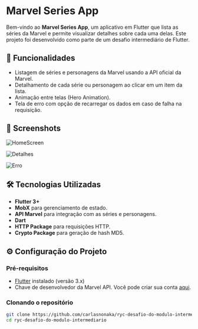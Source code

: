 # Marvel Series App

Bem-vindo ao **Marvel Series App**, um aplicativo em Flutter que lista as séries da Marvel e permite visualizar detalhes sobre cada uma delas. Este projeto foi desenvolvido como parte de um desafio intermediário de Flutter.

## 🚀 Funcionalidades

- Listagem de séries e personagens da Marvel usando a API oficial da Marvel.
- Detalhamento de cada série ou personagem ao clicar em um item da lista.
- Animação entre telas (Hero Animation).
- Tela de erro com opção de recarregar os dados em caso de falha na requisição.

## 📱 Screenshots

![HomeScreen](![Screenshot_1727110872](https://github.com/user-attachments/assets/ae76f859-2dbe-446b-a0a7-e88feb31bd14))

![Detalhes](![Screenshot_1727110890](https://github.com/user-attachments/assets/4f34ece6-0880-4e95-87c3-727aeb6bdc61))

![Erro](![Screenshot_1727111379](https://github.com/user-attachments/assets/a6d7a2da-02a0-4577-8695-b07472fc3fde))

## 🛠️ Tecnologias Utilizadas

- **Flutter 3+**
- **MobX** para gerenciamento de estado.
- **API Marvel** para integração com as séries e personagens.
- **Dart**
- **HTTP Package** para requisições HTTP.
- **Crypto Package** para geração de hash MD5.

## ⚙️ Configuração do Projeto

### Pré-requisitos

- [Flutter](https://flutter.dev/) instalado (versão 3.x)
- Chave de desenvolvedor da Marvel API. Você pode criar sua conta [aqui](https://developer.marvel.com/).

### Clonando o repositório

```bash
git clone https://github.com/carlasnonaka/ryc-desafio-do-modulo-intermediario.git
cd ryc-desafio-do-modulo-intermediario
